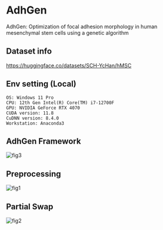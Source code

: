 # AdhGen
AdhGen: Optimization of focal adhesion morphology in human mesenchymal stem cells using a genetic algorithm

## Dataset info
https://huggingface.co/datasets/SCH-YcHan/hMSC

## Env setting (Local)
```
OS: Windows 11 Pro
CPU: 12th Gen Intel(R) Core(TM) i7-12700F 
GPU: NVIDIA GeForce RTX 4070
CUDA version: 11.8
CuDNN version: 8.4.0
Workstation: Anaconda3
```

## AdhGen Framework
![fig3](https://github.com/user-attachments/assets/0c0380f1-240d-4045-bc05-3e5fd82033e0)

## Preprocessing
![fig1](https://github.com/user-attachments/assets/6f2f4ba6-e5af-4f0c-a0f3-7e3f69a0045e)

## Partial Swap
![fig2](https://github.com/user-attachments/assets/64454127-8897-48e8-abec-b9e14a56ded0)
